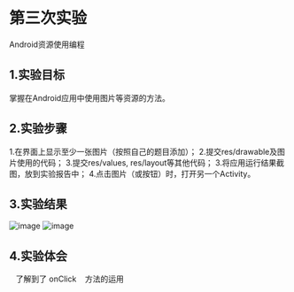 # 第三次实验

Android资源使用编程

## 1.实验目标
掌握在Android应用中使用图片等资源的方法。
## 2.实验步骤
1.在界面上显示至少一张图片（按照自己的题目添加）；
2.提交res/drawable及图片使用的代码；
3.提交res/values, res/layout等其他代码；
3.将应用运行结果截图，放到实验报告中；
4.点击图片（或按钮）时，打开另一个Activity。
## 3.实验结果
![image](https://raw.githubusercontent.com/wekun/android-labs-2018/master/soft1614080902315/cc%20(1).jpg)
![image](https://raw.githubusercontent.com/wekun/android-labs-2018/master/soft1614080902315/cc%20(2).jpg)
## 4.实验体会
    
    了解到了
    onClick
    方法的运用
